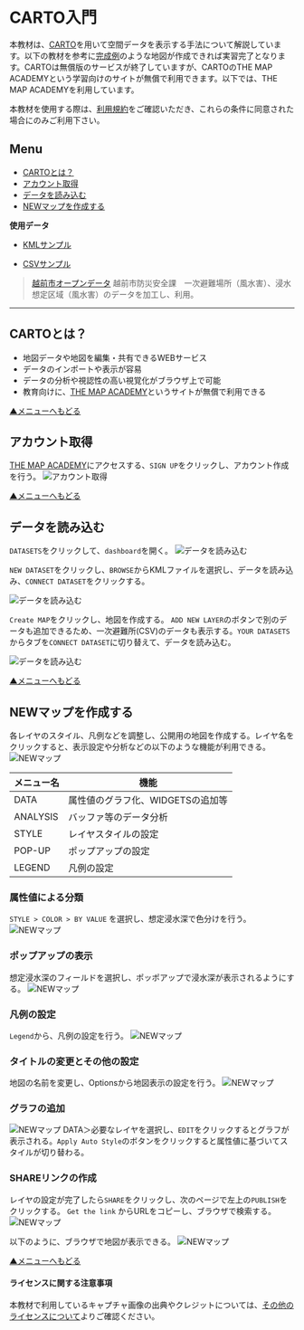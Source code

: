 # CARTO入門
本教材は、[CARTO]を用いて空間データを表示する手法について解説しています。以下の教材を参考に[完成例](https://sagara1020.carto.com/builder/5d219b3c-08ac-411a-9e57-3f762075046c/embed)のような地図が作成できれば実習完了となります。CARTOは無償版のサービスが終了していますが、CARTOのTHE MAP ACADEMYという学習向けのサイトが無償で利用できます。以下では、THE MAP ACADEMYを利用しています。

本教材を使用する際は、[利用規約]をご確認いただき、これらの条件に同意された場合にのみご利用下さい。

**Menu**
------
* [CARTOとは？](#CARTOとは？)
* [アカウント取得](#アカウント取得)
* [データを読み込む](#データを読み込む)
* [NEWマップを作成する](#NEWマップを作成する)


**使用データ**

* [KMLサンプル](https://raw.githubusercontent.com/gis-oer/datasets/master/vector/kml/cesium/flood_assumed_area.kml)

* [CSVサンプル](https://raw.githubusercontent.com/gis-oer/datasets/master/text/carto/refuge.csv)

> [越前市オープンデータ] 越前市防災安全課　一次避難場所（風水害）、浸水想定区域（風水害）のデータを加工し、利用。

[越前市オープンデータ]:http://www.city.echizen.lg.jp/office/010/021/open-data-echizen.html

--------

## CARTOとは？

- 地図データや地図を編集・共有できるWEBサービス
- データのインポートや表示が容易
- データの分析や視認性の高い視覚化がブラウザ上で可能
- 教育向けに、[THE MAP ACADEMY]というサイトが無償で利用できる

[▲メニューへもどる]

## アカウント取得
[THE MAP ACADEMY]にアクセスする、`SIGN UP`をクリックし、アカウント作成を行う。
![アカウント取得](pic/cartopic_1.png)

[▲メニューへもどる]

## データを読み込む
`DATASETS`をクリックして、`dashboard`を開く。
![データを読み込む](pic/cartopic_2.png)

`NEW DATASET`をクリックし、`BROWSE`からKMLファイルを選択し、データを読み込み、`CONNECT DATASET`をクリックする。

![データを読み込む](pic/cartopic_3.png)

`Create MAP`をクリックし、地図を作成する。
`ADD NEW LAYER`のボタンで別のデータも追加できるため、一次避難所(CSV)のデータも表示する。`YOUR DATASETS`からタブを`CONNECT DATASET`に切り替えて、データを読み込む。

![データを読み込む](pic/cartopic_4.png)

[▲メニューへもどる]

## <a name="NEWマップを作成する"></a>NEWマップを作成する

各レイヤのスタイル、凡例などを調整し、公開用の地図を作成する。レイヤ名をクリックすると、表示設定や分析などの以下のような機能が利用できる。
![NEWマップ](pic/cartopic_7.png)

|メニュー名|機能|
|---|---|
|DATA|属性値のグラフ化、WIDGETSの追加等|
|ANALYSIS|バッファ等のデータ分析|
|STYLE|レイヤスタイルの設定|
|POP-UP|ポップアップの設定|
|LEGEND|凡例の設定|

### 属性値による分類
`STYLE > COLOR > BY VALUE` を選択し、想定浸水深で色分けを行う。
![NEWマップ](pic/cartopic_8.png)

### ポップアップの表示
想定浸水深のフィールドを選択し、ポッポアップで浸水深が表示されるようにする。
![NEWマップ](pic/cartopic_9.png)

### 凡例の設定
`Legend`から、凡例の設定を行う。
![NEWマップ](pic/cartopic_10.png)

### タイトルの変更とその他の設定
地図の名前を変更し、Optionsから地図表示の設定を行う。
![NEWマップ](pic/cartopic_13.png)

### グラフの追加
![NEWマップ](pic/cartopic_11.png)
DATA＞必要なレイヤを選択し、`EDIT`をクリックするとグラフが表示される。`Apply Auto Style`のボタンをクリックすると属性値に基づいてスタイルが切り替わる。

### SHAREリンクの作成
レイヤの設定が完了したら`SHARE`をクリックし、次のページで左上の`PUBLISH`をクリックする。
`Get the link` からURLをコピーし、ブラウザで検索する。
![NEWマップ](pic/cartopic_15.png)

以下のように、ブラウザで地図が表示できる。
![NEWマップ](pic/cartopic_16.png)



[▲メニューへもどる]

#### ライセンスに関する注意事項
本教材で利用しているキャプチャ画像の出典やクレジットについては、[その他のライセンスについて]よりご確認ください。

[その他のライセンスについて]:../../license.md
[▲メニューへもどる]:./CARTO.md#Menu
[CARTO]:https://carto.com
[THE MAP ACADEMY]:https://carto.com/academy/
[利用規約]:../../../policy.md
[利用規約]:../../../policy.md
[その他のライセンスについて]:../../license.md
[よくある質問とエラー]:../../questions/questions.md

[GISの基本概念]:../../00/00.md
[QGISビギナーズマニュアル]:../../QGIS/QGIS.md
[GRASSビギナーズマニュアル]:../../GRASS/GRASS.md
[リモートセンシングとその解析]:../../06/06.md
[既存データの地図データと属性データ]:../../07/07.md
[空間データ]:../../08/08.md
[空間データベース]:../../09/09.md
[空間データの統合・修正]:../../10/10.md
[基本的な空間解析]:../../11/11.md
[ネットワーク分析]:../../12/12.md
[領域分析]:../../13/13.md
[点データの分析]:../../14/14.md
[ラスタデータの分析]:../../15/15.md
[傾向面分析]:../../16/16.md
[空間的自己相関]:../../17/17.md
[空間補間]:../../18/18.md
[空間相関分析]:../../19/19.md
[空間分析におけるスケール]:../../20/20.md
[視覚的伝達]:../../21/21.md
[参加型GISと社会貢献]:../../26/26.md

[地理院地図]:https://maps.gsi.go.jp
[e-Stat]:https://www.e-stat.go.jp/
[国土数値情報]:http://nlftp.mlit.go.jp/ksj/
[基盤地図情報]:http://www.gsi.go.jp/kiban/
[地理院タイル]:http://maps.gsi.go.jp/development/ichiran.html

[課題ページ_QGISビギナーズマニュアル]:../../tasks/t_qgis_entry.md
[課題ページ_GRASSビギナーズマニュアル]:../../tasks/t_grass_entry.md
[課題ページ_リモートセンシングとその解析]:../../tasks/t_06.md
[課題ページ_既存データの地図データと属性データ]:../../tasks/t_07.md
[課題ページ_空間データ]:../../tasks/t_08.md
[課題ページ_空間データベース]:../../tasks/t_09.md
[課題ページ_空間データの統合・修正]:../../tasks/t_10.md
[課題ページ_基本的な空間解析]:../../tasks/t_11.md
[課題ページ_ネットワーク分析]:../../tasks/t_12.md
[課題ページ_基本的な空間解析]:../../tasks/t_13.md
[課題ページ_点データの分析]:../../tasks/t_14.md
[課題ページ_ラスタデータの分析]:../../tasks/t_15.md
[課題ページ_空間補間]:../../tasks/t_18.md
[課題ページ_視覚的伝達]:../../tasks/t_21.md
[課題ページ_参加型GISと社会貢献]:../../tasks/t_26.md
